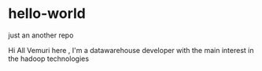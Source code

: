hello-world
===========

just an another repo 


Hi All 
 Vemuri here , I'm a datawarehouse developer with the main interest in the hadoop technologies  

